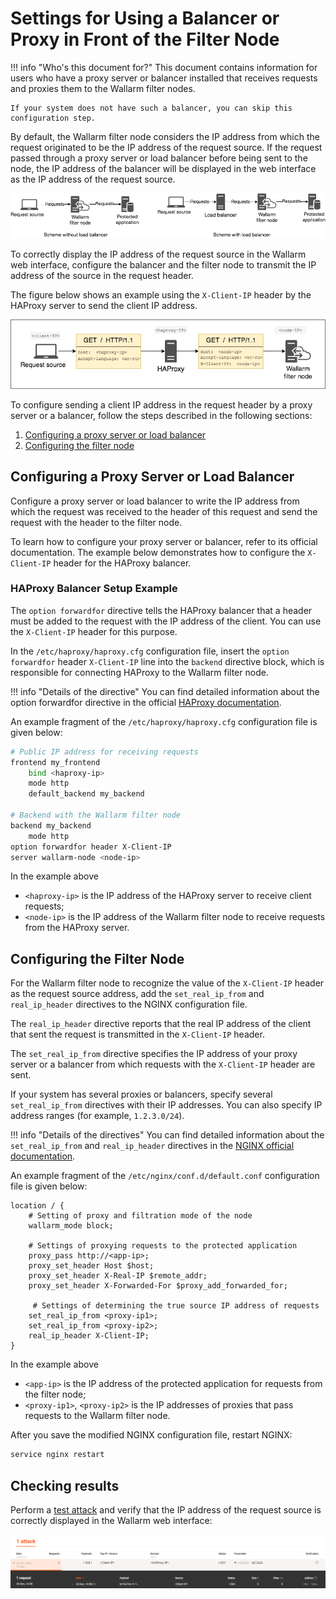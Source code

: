 [img-events]:               ../images/admin-guides/using-proxy-or-balancer/events-en.png
[img-using-balancer]:       ../images/admin-guides/using-proxy-or-balancer/using-balancer-en.png
[img-using-haproxy]:        ../images/admin-guides/using-proxy-or-balancer/using-haproxy-en.png

[link-haproxy-docs]:        https://cbonte.github.io/haproxy-dconv/1.9/configuration.html#option%20forwardfor
[link-nginx-directives]:    https://nginx.org/en/docs/http/ngx_http_realip_module.html
[link-test-attack]:         ../quickstart-en/qs-check-operation-en.md#2-run-a-test-attack

[anchor-configuring-proxy]: #configuring-a-proxy-server-or-load-balancer
[anchor-configuring-node]:  #configuring-the-filter-node

# Settings for Using a Balancer or Proxy in Front of the Filter Node

!!! info "Who's this document for?"
	This document contains information for users who have a proxy server or balancer installed that receives requests and proxies them to the Wallarm filter nodes. 
	
	If your system does not have such a balancer, you can skip this configuration step.

By default, the Wallarm filter node considers the IP address from which the request originated to be the IP address of the request source. If the request passed through a proxy server or load balancer before being sent to the node, the IP address of the balancer will be displayed in the web interface as the IP address of the request source.

![!Using balancer][img-using-balancer]

To correctly display the IP address of the request source in the Wallarm web interface, configure the balancer and the filter node to transmit the IP address of the source in the request header.

The figure below shows an example using the `X-Client-IP` header by the HAProxy server to send the client IP address.

![!Using HAProxy][img-using-haproxy]

To configure sending a client IP address in the request header by a proxy server or a balancer, follow the steps described in the following sections:
1.  [Configuring a proxy server or load balancer][anchor-configuring-proxy]
2.  [Configuring the filter node][anchor-configuring-node]

## Configuring a Proxy Server or Load Balancer

Configure a proxy server or load balancer to write the IP address from which the request was received to the header of this request and send the request with the header to the filter node.

To learn how to configure your proxy server or balancer, refer to its official documentation. The example below demonstrates how to configure the `X-Client-IP` header for the HAProxy balancer.

### HAProxy Balancer Setup Example

The `option forwardfor` directive tells the HAProxy balancer that a header must be added to the request with the IP address of the client. 
You can use the `X-Client-IP` header for this purpose.

In the `/etc/haproxy/haproxy.cfg` configuration file, insert the `option forwardfor` header `X-Client-IP` line into the `backend` directive block, which is responsible for connecting HAProxy to the Wallarm filter node.

!!! info "Details of the directive"
	You can find detailed information about the option forwardfor directive in the official [HAProxy documentation][link-haproxy-docs].

An example fragment of the `/etc/haproxy/haproxy.cfg` configuration file is given below:
``` bash
# Public IP address for receiving requests
frontend my_frontend
	bind <haproxy-ip>
	mode http
	default_backend my_backend

# Backend with the Wallarm filter node
backend my_backend
	mode http
option forwardfor header X-Client-IP
server wallarm-node <node-ip>
```

In the example above
*   `<haproxy-ip>` is the IP address of the HAProxy server to receive client requests;
*   `<node-ip>` is the IP address of the Wallarm filter node to receive requests from the HAProxy server.

## Configuring the Filter Node

For the Wallarm filter node to recognize the value of the `X-Client-IP` header as the request source address, add the `set_real_ip_from` and `real_ip_header` directives to the NGINX configuration file.

The `real_ip_header` directive reports that the real IP address of the client that sent the request is transmitted in the `X-Client-IP` header.

The `set_real_ip_from` directive specifies the IP address of your proxy server or a balancer from which requests with the `X-Client-IP` header are sent.  

If your system has several proxies or balancers, specify several `set_real_ip_from` directives with their IP addresses. 
You can also specify IP address ranges (for example, `1.2.3.0/24`).

!!! info "Details of the directives"
	You can find detailed information about the `set_real_ip_from` and `real_ip_header` directives in the [NGINX official documentation][link-nginx-directives].

An example fragment of the `/etc/nginx/conf.d/default.conf` configuration file is given below:
```
location / {
	# Setting of proxy and filtration mode of the node
	wallarm_mode block;
	
	# Settings of proxying requests to the protected application
	proxy_pass http://<app-ip>;
	proxy_set_header Host $host;
	proxy_set_header X-Real-IP $remote_addr;
	proxy_set_header X-Forwarded-For $proxy_add_forwarded_for;
	
     # Settings of determining the true source IP address of requests
	set_real_ip_from <proxy-ip1>;
	set_real_ip_from <proxy-ip2>;
	real_ip_header X-Client-IP;
}
```

In the example above
*   `<app-ip>` is the IP address of the protected application for requests from the filter node;
*   `<proxy-ip1>`, `<proxy-ip2>` is the IP addresses of proxies that pass requests to the Wallarm filter node.

After you save the modified NGINX configuration file, restart NGINX:
``` bash
service nginx restart
```

## Checking results

Perform a [test attack][link-test-attack] and verify that the IP address of the request source is correctly displayed in the Wallarm web interface:

![!Events][img-events]